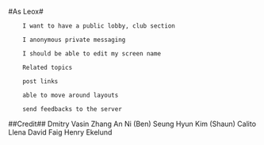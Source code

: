 #As Leox#
    
		I want to have a public lobby, club section
    
		I anonymous private messaging
		
		I should be able to edit my screen name
		
		Related topics
		
		post links
		
		able to move around layouts
		
		send feedbacks to the server
		
##Credit##
	Dmitry Vasin
	Zhang An Ni (Ben)
	Seung Hyun Kim (Shaun)
	Calito Llena
	David Faig
	Henry Ekelund
